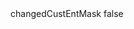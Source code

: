 <?xml version="1.0" encoding="UTF-8"?>
<CustomMetadata xmlns="http://soap.sforce.com/2006/04/metadata">
    <label>changedCustEntMask</label>
    <protected>false</protected>
</CustomMetadata>
